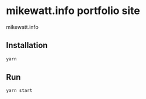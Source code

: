 # mikewatt.info portfolio site
mikewatt.info

## Installation

```bash
yarn
```

## Run

```bash
yarn start
```
